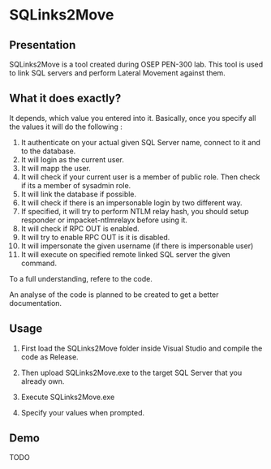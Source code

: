 # SQLinks2Move

## Presentation

SQLinks2Move is a tool created during OSEP PEN-300 lab. This tool is used to link SQL servers and perform Lateral Movement against them.

## What it does exactly?

It depends, which value you entered into it. Basically, once you specify all the values it will do the following :

1. It authenticate on your actual given SQL Server name, connect to it and to the database.
2. It will login as the current user.
3. It will mapp the user.
4. It will check if your current user is a member of public role. Then check if its a member of sysadmin role.
5. It will link the database if possible.
6. It will check if there is an impersonable login by two different way.
7. If specified, it will try to perform NTLM relay hash, you should setup responder or impacket-ntlmrelayx before using it.
8. It will check if RPC OUT is enabled.
9. It will try to enable RPC OUT is it is disabled.
10. It will impersonate the given username (if there is impersonable user)
11. It will execute on specified remote linked SQL server the given command.

To a full understanding, refere to the code.

An analyse of the code is planned to be created to get a better documentation.

## Usage

1. First load the SQLinks2Move folder inside Visual Studio and compile the code as Release.

2. Then upload SQLinks2Move.exe to the target SQL Server that you already own.

3. Execute SQLinks2Move.exe 

4. Specify your values when prompted.

## Demo

TODO


